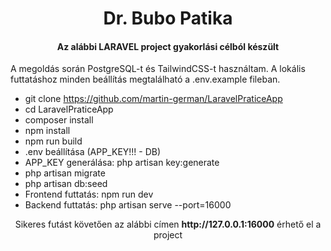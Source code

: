 <h1 align="center">Dr. Bubo Patika</h1>
<h4 align="center">Az alábbi LARAVEL project gyakorlási célból készült</h4>

<p align="left">A megoldás során PostgreSQL-t és TailwindCSS-t használtam. A lokális futtatáshoz minden beállítás megtalálható a .env.example fileban. </p>

- git clone https://github.com/martin-german/LaravelPraticeApp
- cd LaravelPraticeApp
- composer install
- npm install
- npm run build
- .env beállítása (APP_KEY!!! - DB)
- APP_KEY generálása: php artisan key:generate
- php artisan migrate
- php artisan db:seed
- Frontend futtatás: npm run dev
- Backend futtatás: php artisan serve --port=16000

<p align="center">Sikeres futást követően az alábbi címen <b>http://127.0.0.1:16000</b> érhető el a project</p>
